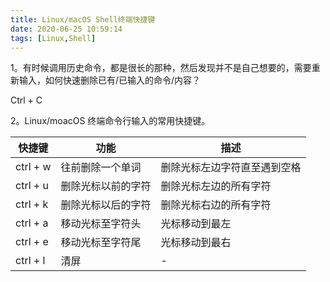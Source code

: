 ```yaml
---
title: Linux/macOS Shell终端快捷键
date: 2020-06-25 10:59:14
tags: [Linux,Shell]
---
```


1。有时候调用历史命令，都是很长的那种，然后发现并不是自己想要的，需要重新输入，如何快速删除已有/已输入的命令/内容？

Ctrl + C

2。Linux/moacOS 终端命令行输入的常用快捷键。

<!--more-->

快捷键 | 功能 | 描述
----|---|---
ctrl + w | 往前删除一个单词 | 删除光标左边字符直至遇到空格
ctrl + u | 删除光标以前的字符 | 删除光标左边的所有字符
ctrl + k | 删除光标以后的字符 | 删除光标右边的所有字符
ctrl + a | 移动光标至字符头 | 光标移动到最左
ctrl + e | 移动光标至字符尾 | 光标移动到最右
ctrl + l | 清屏 | -
